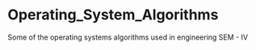 # Operating_System_Algorithms
Some of the operating systems algorithms used in engineering SEM - IV
